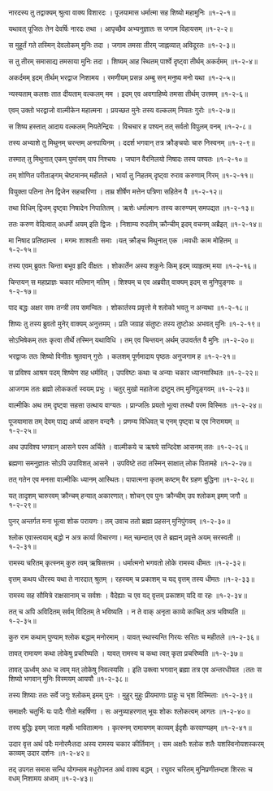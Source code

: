 नारदस्य तु तद्वाक्यम् श्रुत्वा वाक्य विशारदः ।
पूजयामास धर्मात्मा सह शिष्यो महामुनिः ॥१-२-१॥

यथावत् पूजितः तेन देवर्षिः नारदः तथा ।
आपृच्छैव अभ्यनुज्ञातः स जगाम विहायसम् ॥१-२-२॥

स मुहूर्तं गते तस्मिन् देवलोकम् मुनिः तदा ।
जगाम तमसा तीरम् जाह्नव्यात् अविदूरतः ॥१-२-३॥

स तु तीरम् समासाद्य तमसाया मुनिः तदा ।
शिष्यम् आह स्थितम् पार्श्वे दृष्ट्वा तीर्थम् अकर्दमम् ॥१-२-४॥

अकर्दमम् इदम् तीर्थम् भरद्वाज निशामय ।
रमणीयम् प्रसन्न अम्बु सन् मनुष्य मनो यथा ॥१-२-५॥

न्यस्यताम् कलशः तात दीयताम् वल्कलम् मम ।
इदम् एव अवगाहिष्ये तमसा तीर्थम् उत्तमम् ॥१-२-६॥

एवम् उक्तो भरद्वाजो वाल्मीकेन महात्मना ।
प्रयच्छत मुनेः तस्य वल्कलम् नियतः गुरोः ॥१-२-७॥

स शिष्य हस्तात् आदाय वल्कलम् नियतेन्द्रियः ।
विचचार ह पश्यन् तत् सर्वतो विपुलम् वनम् ॥१-२-८॥

तस्य अभ्याशे तु मिथुनम् चरन्तम् अनपायिनम् ।
ददर्श भगवान् तत्र क्रौङ्चयोः चारु निस्वनम् ॥१-२-९॥

तस्मात् तु मिथुनात् एकम् पुमांसम् पाप निश्चयः ।
जघान वैरनिलयो निषादः तस्य पश्यतः ॥१-२-१०॥

तम् शोणित परीताङ्गम् चेष्टमानम् महीतले ।
भार्या तु निहतम् दृष्ट्वा रुराव करुणाम् गिरम् ॥१-२-११॥

वियुक्ता पतिना तेन द्विजेन सहचारिणा ।
ताम्र शीर्षेण मत्तेन पत्रिणा सहितेन वै ॥१-२-१२॥

तथा विधिम् द्विजम् दृष्ट्वा निषादेन निपातितम् ।
ऋशेः धर्मात्मानः तस्य कारुण्यम् समपद्यत ॥१-२-१३॥

ततः करुण वेदित्वात् अधर्मो अयम् इति द्विजः ।
निशाम्य रुदतीम् क्रौन्चीम् इदम् वचनम् अब्रैइत् ॥१-२-१४॥

मा निषाद प्रतिष्ठाम्त्व ।
मगमः शाश्वतीः समाः ।यत् क्रौङ्च मिथुनात् एक ।मवधीः काम मोहितम् ॥१-२-१५॥

तस्य एवम् ब्रुवतः चिन्ता बभूव हृदि वीक्षतः ।
शोकार्तेन अस्य शकुनेः किम् इदम् व्याहृतम् मया ॥१-२-१६॥

चिन्तयन् स महाप्राज्ञः चकार मतिमान् मतिम् ।
शिश्यम् च एव अब्रवीत् वाक्यम् इदम् स मुनिपुङ्गवः ॥१-२-१७॥

पाद बद्धः अक्षर समः तन्त्री लय समन्वितः ।
शोकार्तस्य प्रवृत्तो मे श्लोको भवतु न अन्यथा ॥१-२-१८॥

शिष्यः तु तस्य ब्रुवतो मुनेर् वाक्यम् अनुत्तमम् ।
प्रति जग्राह संतुष्टः तस्य तुष्टोअः अभवत् मुनिः ॥१-२-१९॥

सोऽभिषेकम् ततः कृत्वा तीर्थे तस्मिन् यथाविधि ।
तम् एव चिन्तयन् अर्थम् उपावर्तत वै मुनिः ॥१-२-२०॥

भरद्वाजः ततः शिष्यो विनीतः श्रुतवान् गुरोः ।
कलशम् पूर्णमादाय पृष्ठतः अनुजगाम ह ॥१-२-२१॥

स प्रविश्य आश्रम पदम् शिष्येण सह धर्मवित् ।
उपविष्टः कथाः च अन्याः चकार ध्यानमास्थितः ॥१-२-२२॥

आजगाम ततः ब्रह्मो लोककर्ता स्वयम् प्रभुः ।
चतुर् मुखो महातेजा द्रष्टुम् तम् मुनिपुङ्गवम् ॥१-२-२३॥

वाल्मीकिः अथ तम् दृष्ट्वा सहसा उत्थाय वाग्यतः ।
प्रान्जलिः प्रयतो भूत्वा तस्थौ परम विस्मितः ॥१-२-२४॥

पूजयामास तम् देवम् पाद्य अर्घ्य आसन वन्दनैः ।
प्रणम्य विधिवत् च एनम् पृष्ट्वा च एव निरामयम् ॥१-२-२५॥

अथ उपविश्य भगवान् आसने परम अर्चिते ।
वाल्मीकये च ऋषये सन्दिदेश आसनम् ततः ॥१-२-२६॥

ब्रह्मणा समनुज्ञातः सोऽपि उपाविशत् आसने ।
उपविष्टे तदा तस्मिन् साक्षात् लोक पितामहे ॥१-२-२७॥

तत् गतेन एव मनसा वाल्मीकिः ध्यानम् आस्थितः।
पापात्मना कृतम् कष्टम् वैर ग्रहण बुद्धिना ॥१-२-२८॥

यत् तादृशम् चारुरवम् क्रौन्चम् हन्यात् अकारणात्।
शोचन् एव पुनः क्रौन्चीम् उप श्लोकम् इमम् जगौ ॥१-२-२९॥

पुनर् अन्तर्गत मना भूत्वा शोक परायणः।
तम् उवाच ततो ब्रह्मा प्रहसन् मुनिपुंगवम् ॥१-२-३०॥

श्लोक एवास्त्वयाम् बद्धो न अत्र कार्या विचारणा।
मत् च्छन्दात् एव ते ब्रह्मन् प्रवृत्ते अयम् सरस्वती ॥१-२-३१॥

रामस्य चरितम् कृत्स्नम् कुरु त्वम् ऋषिसत्तम ।
धर्मात्मनो भगवतो लोके रामस्य धीमतः ॥१-२-३२॥

वृत्तम् कथय धीरस्य यथा ते नारदात् श्रुतम् ।
रहस्यम् च प्रकाशम् च यद् वृत्तम् तस्य धीमतः ॥१-२-३३॥

रामस्य सह सौमित्रे राक्षसानाम् च सर्वशः ।
वैदेह्याः च एव यद् वृत्तम् प्रकाशम् यदि वा रहः ॥१-२-३४॥

तत् च अपि अविदितम् सर्वम् विदितम् ते भविष्यति ।
न ते वाक् अनृता काव्ये काचित् अत्र भविष्यति ॥१-२-३५॥

कुरु राम कथाम् पुण्याम् श्लोक बद्धाम् मनोरमाम् ।
यावत् स्थास्यन्ति गिरयः सरितः च महीतले ॥१-२-३६॥

तावत् रामायण कथा लोकेषु प्रचरिष्यति ।
यावत् रामस्य च कथा त्वत् कृता प्रचरिष्यति ॥१-२-३७॥

तावत् ऊर्ध्वम् अधः च त्वम् मत् लोकेषु निवत्स्यसि ।
इति उक्त्वा भगवान् ब्रह्मा तत्र एव अन्तरधीयत ।ततः स शिष्यो भगवान् मुनिः विस्मयम् आययौ ॥१-२-३८॥

तस्य शिष्याः ततः सर्वे जगुः श्लोकम् इमम् पुनः ।
मुहुर् मुहुः प्रीयमाणाः प्राहुः च भृश विस्मिताः ॥१-२-३९॥

समाक्षरैः चतुर्भिः यः पादैः गीतो महर्षिणा ।
सः अनुव्याहरणात् भूयः शोकः श्लोकत्वम् आगतः ॥१-२-४०॥

तस्य बुद्धिः इयम् जाता महर्षेः भावितात्मनः ।
कृत्स्नम् रामायणम् काव्यम् ईदृशैः करवाण्यहम् ॥१-२-४१॥

उदार वृत्त अर्थ पदैः मनोरमैःतदा अस्य रामस्य चकार कीर्तिमान् ।
सम अक्षरैः श्लोक शतैः यशस्विनोयशस्करम् काव्यम् उदार दर्शनः ॥१-२-४२॥

तद् उपगत समास सन्धि योगम्सम मधुरोपनत अर्थ वाक्य बद्धम् ।
रघुवर चरितम् मुनिप्रणीतम्दश शिरसः च वधम् निशामय अध्वम् ॥१-२-४३॥

